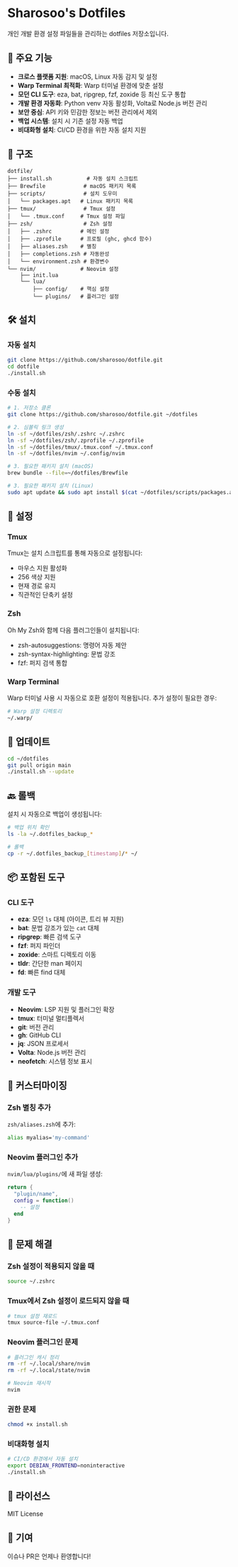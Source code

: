 # Sharosoo's Dotfiles

개인 개발 환경 설정 파일들을 관리하는 dotfiles 저장소입니다.

## 🚀 주요 기능

- **크로스 플랫폼 지원**: macOS, Linux 자동 감지 및 설정
- **Warp Terminal 최적화**: Warp 터미널 환경에 맞춘 설정
- **모던 CLI 도구**: eza, bat, ripgrep, fzf, zoxide 등 최신 도구 통합
- **개발 환경 자동화**: Python venv 자동 활성화, Volta로 Node.js 버전 관리
- **보안 중심**: API 키와 민감한 정보는 버전 관리에서 제외
- **백업 시스템**: 설치 시 기존 설정 자동 백업
- **비대화형 설치**: CI/CD 환경을 위한 자동 설치 지원

## 📁 구조

```
dotfile/
├── install.sh           # 자동 설치 스크립트
├── Brewfile            # macOS 패키지 목록
├── scripts/            # 설치 도우미
│   └── packages.apt   # Linux 패키지 목록
├── tmux/               # Tmux 설정
│   └── .tmux.conf     # Tmux 설정 파일
├── zsh/                # Zsh 설정
│   ├── .zshrc         # 메인 설정
│   ├── .zprofile      # 프로필 (ghc, ghcd 함수)
│   ├── aliases.zsh    # 별칭
│   ├── completions.zsh # 자동완성
│   └── environment.zsh # 환경변수
└── nvim/              # Neovim 설정
    ├── init.lua
    └── lua/
        ├── config/    # 핵심 설정
        └── plugins/   # 플러그인 설정
```

## 🛠️ 설치

### 자동 설치

```bash
git clone https://github.com/sharosoo/dotfile.git
cd dotfile
./install.sh
```

### 수동 설치

```bash
# 1. 저장소 클론
git clone https://github.com/sharosoo/dotfile.git ~/dotfiles

# 2. 심볼릭 링크 생성
ln -sf ~/dotfiles/zsh/.zshrc ~/.zshrc
ln -sf ~/dotfiles/zsh/.zprofile ~/.zprofile
ln -sf ~/dotfiles/tmux/.tmux.conf ~/.tmux.conf
ln -sf ~/dotfiles/nvim ~/.config/nvim

# 3. 필요한 패키지 설치 (macOS)
brew bundle --file=~/dotfiles/Brewfile

# 3. 필요한 패키지 설치 (Linux)
sudo apt update && sudo apt install $(cat ~/dotfiles/scripts/packages.apt)
```

## 🔧 설정

### Tmux

Tmux는 설치 스크립트를 통해 자동으로 설정됩니다:
- 마우스 지원 활성화
- 256 색상 지원
- 현재 경로 유지
- 직관적인 단축키 설정

### Zsh

Oh My Zsh와 함께 다음 플러그인들이 설치됩니다:
- zsh-autosuggestions: 명령어 자동 제안
- zsh-syntax-highlighting: 문법 강조
- fzf: 퍼지 검색 통합

### Warp Terminal

Warp 터미널 사용 시 자동으로 호환 설정이 적용됩니다.
추가 설정이 필요한 경우:

```bash
# Warp 설정 디렉토리
~/.warp/
```

## 🔄 업데이트

```bash
cd ~/dotfiles
git pull origin main
./install.sh --update
```

## 🔙 롤백

설치 시 자동으로 백업이 생성됩니다:

```bash
# 백업 위치 확인
ls -la ~/.dotfiles_backup_*

# 롤백
cp -r ~/.dotfiles_backup_[timestamp]/* ~/
```

## 📦 포함된 도구

### CLI 도구
- **eza**: 모던 `ls` 대체 (아이콘, 트리 뷰 지원)
- **bat**: 문법 강조가 있는 `cat` 대체
- **ripgrep**: 빠른 검색 도구
- **fzf**: 퍼지 파인더
- **zoxide**: 스마트 디렉토리 이동
- **tldr**: 간단한 man 페이지
- **fd**: 빠른 find 대체

### 개발 도구
- **Neovim**: LSP 지원 및 플러그인 확장
- **tmux**: 터미널 멀티플렉서
- **git**: 버전 관리
- **gh**: GitHub CLI
- **jq**: JSON 프로세서
- **Volta**: Node.js 버전 관리
- **neofetch**: 시스템 정보 표시

## 🎨 커스터마이징

### Zsh 별칭 추가

`zsh/aliases.zsh`에 추가:

```bash
alias myalias='my-command'
```

### Neovim 플러그인 추가

`nvim/lua/plugins/`에 새 파일 생성:

```lua
return {
  "plugin/name",
  config = function()
    -- 설정
  end
}
```

## 🐛 문제 해결

### Zsh 설정이 적용되지 않을 때

```bash
source ~/.zshrc
```

### Tmux에서 Zsh 설정이 로드되지 않을 때

```bash
# tmux 설정 재로드
tmux source-file ~/.tmux.conf
```

### Neovim 플러그인 문제

```bash
# 플러그인 캐시 정리
rm -rf ~/.local/share/nvim
rm -rf ~/.local/state/nvim

# Neovim 재시작
nvim
```

### 권한 문제

```bash
chmod +x install.sh
```

### 비대화형 설치

```bash
# CI/CD 환경에서 자동 설치
export DEBIAN_FRONTEND=noninteractive
./install.sh
```

## 📝 라이선스

MIT License

## 🤝 기여

이슈나 PR은 언제나 환영합니다!